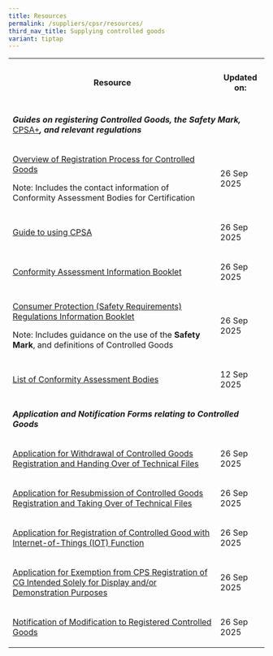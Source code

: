 ```yaml
---
title: Resources
permalink: /suppliers/cpsr/resources/
third_nav_title: Supplying controlled goods
variant: tiptap
---
```

<table style="minWidth: 50px">
<colgroup>
<col>
<col>
</colgroup>
<tbody>
<tr>
<th rowspan="1" colspan="1">
<h4>Resource</h4>
</th>
<th rowspan="1" colspan="1">
<h4>Updated on:</h4>
</th>
</tr>
<tr>
<td rowspan="1" colspan="2">
<p><strong><em>Guides on registering Controlled Goods, the Safety Mark, </em></strong>
<a href="https://www.cpsaplus.gov.sg/HomePage/" rel="noopener nofollow" target="_blank">CPSA+</a><strong><em>, and relevant regulations</em></strong>
</p>
</td>
</tr>
<tr>
<td rowspan="1" colspan="1">
<p><a href="/files/overview-cps-registration.pdf" rel="noopener noreferrer nofollow" target="_blank">Overview of Registration Process for Controlled Goods</a>
</p>
<p>Note: Includes the contact information of Conformity Assessment Bodies
for Certification</p>
</td>
<td rowspan="1" colspan="1">
<p>26 Sep 2025</p>
</td>
</tr>
<tr>
<td rowspan="1" colspan="1">
<p><a href="/files/01b__CPSA__guide_for_RS__26_Sep_25_.pdf" rel="noopener noreferrer nofollow" target="_blank">Guide to using CPSA</a>
</p>
</td>
<td rowspan="1" colspan="1">
<p>26 Sep 2025</p>
</td>
</tr>
<tr>
<td rowspan="1" colspan="1">
<p><a href="/files/cab-info-booklet.pdf" rel="noopener nofollow" target="_blank">Conformity Assessment Information Booklet</a>
</p>
</td>
<td rowspan="1" colspan="1">
<p>26 Sep 2025</p>
</td>
</tr>
<tr>
<td rowspan="1" colspan="1">
<p><a href="/files/cps-info-booklet.pdf" rel="noopener noreferrer nofollow" target="_blank">Consumer Protection (Safety Requirements) Regulations Information Booklet</a>
</p>
<p>Note: Includes guidance on the use of the <strong>Safety Mark</strong>,
and definitions of Controlled Goods</p>
</td>
<td rowspan="1" colspan="1">
<p>26 Sep 2025</p>
</td>
</tr>
<tr>
<td rowspan="1" colspan="1">
<p><a href="/files/list_of_CABs_and_approved_scope.pdf" rel="noopener noreferrer nofollow" target="_blank">List of Conformity Assessment Bodies</a>
</p>
</td>
<td rowspan="1" colspan="1">
<p>12 Sep 2025</p>
</td>
</tr>
<tr>
<td rowspan="1" colspan="2">
<p></p>
<p><strong><em>Application and Notification Forms relating to Controlled Goods</em></strong>
</p>
</td>
</tr>
<tr>
<td rowspan="1" colspan="1">
<p><a href="/files/02a__Application_form_for_withdrawal_of_CGs_registration_and_handing_over_of_technical_files.pdf" rel="noopener noreferrer nofollow" target="_blank">Application for Withdrawal of Controlled Goods Registration and Handing Over of Technical Files</a>
</p>
</td>
<td rowspan="1" colspan="1">
<p>26 Sep 2025</p>
</td>
</tr>
<tr>
<td rowspan="1" colspan="1">
<p><a href="/files/02b__Application_form_for_resubmission_of_CG_registration_and_taking_over_of_technical_files.pdf" rel="noopener noreferrer nofollow" target="_blank">Application for Resubmission of Controlled Goods Registration and Taking Over of Technical Files</a>
</p>
</td>
<td rowspan="1" colspan="1">
<p>26 Sep 2025</p>
</td>
</tr>
<tr>
<td rowspan="1" colspan="1">
<p><a href="/files/02c__Application_form_for_registration_of_CGs_with_IoT_function.pdf" rel="noopener noreferrer nofollow" target="_blank">Application for Registration of Controlled Good with Internet-of-Things (IOT) Function</a>
</p>
</td>
<td rowspan="1" colspan="1">
<p>26 Sep 2025</p>
</td>
</tr>
<tr>
<td rowspan="1" colspan="1">
<p><a href="/files/02d__Application_form_for_exemption__display_and_or_demo_purposes_.pdf" rel="noopener noreferrer nofollow" target="_blank">Application for Exemption from CPS Registration of CG Intended Solely for Display and/or Demonstration Purposes</a>
</p>
</td>
<td rowspan="1" colspan="1">
<p>26 Sep 2025</p>
</td>
</tr>
<tr>
<td rowspan="1" colspan="1">
<p><a href="/files/02e__Notification_of_modification_of_CG_form.pdf" rel="noopener noreferrer nofollow" target="_blank">Notification of Modification to Registered Controlled Goods</a>
</p>
</td>
<td rowspan="1" colspan="1">
<p>26 Sep 2025</p>
</td>
</tr>
</tbody>
</table>
<p></p>